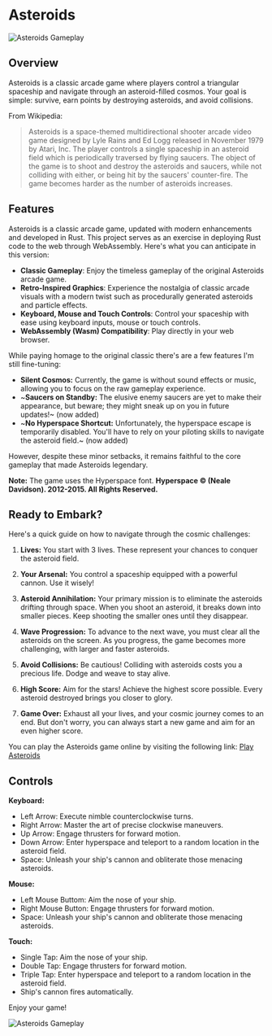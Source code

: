 # Asteroids

![Asteroids Gameplay](https://github.com/keithbugeja/asteroids/assets/10714683/aced2f92-26d8-4098-b70e-5c38f0bb1faf)

## Overview

Asteroids is a classic arcade game where players control a triangular spaceship and navigate through an asteroid-filled cosmos. Your goal is simple: survive, earn points by destroying asteroids, and avoid collisions.

From Wikipedia:
> Asteroids is a space-themed multidirectional shooter arcade video game designed by Lyle Rains and Ed Logg released in November 1979 by Atari, Inc. The player controls a single spaceship in an asteroid field which is periodically traversed by flying saucers. The object of the game is to shoot and destroy the asteroids and saucers, while not colliding with either, or being hit by the saucers' counter-fire. The game becomes harder as the number of asteroids increases.

## Features

Asteroids is a classic arcade game, updated with modern enhancements and developed in Rust. This project serves as an exercise in deploying Rust code to the web through WebAssembly. Here's what you can anticipate in this version:

- **Classic Gameplay**: Enjoy the timeless gameplay of the original Asteroids arcade game.
- **Retro-Inspired Graphics**: Experience the nostalgia of classic arcade visuals with a modern twist such as procedurally generated asteroids and particle effects.
- **Keyboard, Mouse and Touch Controls**: Control your spaceship with ease using keyboard inputs, mouse or touch controls. 
- **WebAssembly (Wasm) Compatibility**: Play directly in your web browser.

While paying homage to the original classic there's are a few features I'm still fine-tuning:

- **Silent Cosmos:** Currently, the game is without sound effects or music, allowing you to focus on the raw gameplay experience.
- ~**Saucers on Standby:** The elusive enemy saucers are yet to make their appearance, but beware; they might sneak up on you in future updates!~ (now added)
- ~**No Hyperspace Shortcut:** Unfortunately, the hyperspace escape is temporarily disabled. You'll have to rely on your piloting skills to navigate the asteroid field.~ (now added)

However, despite these minor setbacks, it remains faithful to the core gameplay that made Asteroids legendary.

**Note:** The game uses the Hyperspace font. **Hyperspace © (Neale Davidson). 2012-2015. All Rights Reserved.**

## Ready to Embark?

Here's a quick guide on how to navigate through the cosmic challenges:

1. **Lives:** You start with 3 lives. These represent your chances to conquer the asteroid field.

2. **Your Arsenal:** You control a spaceship equipped with a powerful cannon. Use it wisely!

3. **Asteroid Annihilation:** Your primary mission is to eliminate the asteroids drifting through space. When you shoot an asteroid, it breaks down into smaller pieces. Keep shooting the smaller ones until they disappear.

4. **Wave Progression:** To advance to the next wave, you must clear all the asteroids on the screen. As you progress, the game becomes more challenging, with larger and faster asteroids.

5. **Avoid Collisions:** Be cautious! Colliding with asteroids costs you a precious life. Dodge and weave to stay alive.

6. **High Score:** Aim for the stars! Achieve the highest score possible. Every asteroid destroyed brings you closer to glory.

7. **Game Over:** Exhaust all your lives, and your cosmic journey comes to an end. But don't worry, you can always start a new game and aim for an even higher score.

You can play the Asteroids game online by visiting the following link: [Play Asteroids](https://keithbugeja.github.io/asteroids/)

## Controls

**Keyboard:**
- Left Arrow: Execute nimble counterclockwise turns.
- Right Arrow: Master the art of precise clockwise maneuvers.
- Up Arrow: Engage thrusters for forward motion.
- Down Arrow: Enter hyperspace and teleport to a random location in the asteroid field.
- Space: Unleash your ship's cannon and obliterate those menacing asteroids.

**Mouse:**
- Left Mouse Buttom: Aim the nose of your ship.
- Right Mouse Button: Engage thrusters for forward motion.
- Space: Unleash your ship's cannon and obliterate those menacing asteroids.

**Touch:**
- Single Tap: Aim the nose of your ship.
- Double Tap: Engage thrusters for forward motion.
- Triple Tap: Enter hyperspace and teleport to a random location in the asteroid field.
- Ship's cannon fires automatically.

Enjoy your game!

![Asteroids Gameplay](https://github.com/keithbugeja/asteroids/assets/10714683/5d1c43ca-25d4-45b0-a8e4-a294b36f1fae)

